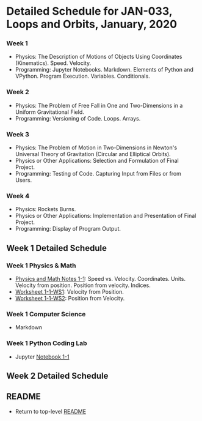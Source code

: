 # Detailed Schedule for JAN-033, Loops and Orbits, January, 2020

### Week 1

* Physics: The Description of Motions of Objects Using Coordinates (Kinematics). Speed. Velocity.</li>
* Programming: Jupyter Notebooks. Markdown. Elements of Python and VPython. Program Execution. Variables. Conditionals.</li>

### Week 2

* Physics: The Problem of Free Fall in One and Two-Dimensions in a Uniform Gravitational Field.</li>
* Programming: Versioning of Code. Loops. Arrays.</li>

### Week 3

* Physics: The Problem of Motion in Two-Dimensions in Newton's Universal Theory of Gravitation (Circular and Elliptical Orbits).
* Physics or Other Applications: Selection and Formulation of Final Project.
* Programming: Testing of Code. Capturing Input from Files or from Users.
	
### Week 4

* Physics: Rockets Burns.
* Physics or Other Applications: Implementation and Presentation of Final Project.
* Programming: Display of Program Output.

## Week 1 Detailed Schedule

### Week 1 Physics &amp; Math

* <a href="./physics_and_math/lao-1-1-pm.pdf">Physics and Math Notes 1-1</a>: Speed vs. Velocity. Coordinates. Units. Velocity from position. Position from velocity. Indices.</a>
* <a href="./worksheets/lao-1-1-ws1.pdf">Worksheet 1-1-WS1</a>: Velocity from Position.
* <a href="./worksheets/lao-1-1-ws2.pdf">Worksheet 1-1-WS2</a>: Position from Velocity.
	
### Week 1 Computer Science

* Markdown
	
### Week 1 Python Coding Lab

* Jupyter <a href="https://mybinder.org/v2/gh/observatree/loops-and-orbits/master?filepath=notebooks%2Flao-1-1.ipynb">Notebook 1-1</a>
	
## Week 2 Detailed Schedule

## README

* Return to top-level [README](./README.md)

